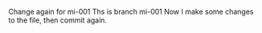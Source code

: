 Change again for mi-001
Ths is branch mi-001
Now I make some changes to the file, then commit again.
